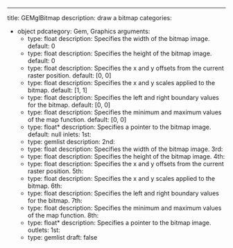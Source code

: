
---
title: GEMglBitmap
description: draw a bitmap
categories:
  - object
pdcategory: Gem, Graphics
arguments:
    - type: float
      description: Specifies the width of the bitmap image.
      default: 0
    - type: float
      description: Specifies the height of the bitmap image.
      default: 0
    - type: float
      description: Specifies the x and y offsets from the current raster position.
      default: [0, 0]
    - type: float
      description: Specifies the x and y scales applied to the bitmap.
      default: [1, 1]
    - type: float
      description: Specifies the left and right boundary values for the bitmap.
      default: [0, 0]
    - type: float
      description: Specifies the minimum and maximum values of the map function.
      default: [0, 0]
    - type: float*
      description: Specifies a pointer to the bitmap image.
      default: null
inlets:
  1st:
    - type: gemlist
      description:
  2nd:
    - type: float
      description: Specifies the width of the bitmap image.
  3rd:
    - type: float
      description: Specifies the height of the bitmap image.
  4th:
    - type: float
      description: Specifies the x and y offsets from the current raster position.
  5th:
    - type: float
      description: Specifies the x and y scales applied to the bitmap.
  6th:
    - type: float
      description: Specifies the left and right boundary values for the bitmap.
  7th:
    - type: float
      description: Specifies the minimum and maximum values of the map function.
  8th:
    - type: float*
      description: Specifies a pointer to the bitmap image.
outlets:
  1st:
    - type: gemlist
draft: false


